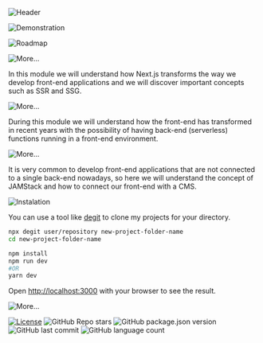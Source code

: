 ![Header](https://user-images.githubusercontent.com/92688864/168326961-c05da869-69f3-496c-ab4a-7d2ebad30b52.png)

![Demonstration](https://user-images.githubusercontent.com/92688864/168326971-9a041e17-efd8-4cf3-a0f0-a0ee34398f26.png)

![Roadmap](https://gist.githubusercontent.com/gw-rodrigues/d0ea04e57502976391b0f71b9a06d918/raw/eba1ec06e6bf00f792d9f1f4ca4ce7df1dab9673/Roadmap.svg)

![More...](https://gist.githubusercontent.com/gw-rodrigues/d0ea04e57502976391b0f71b9a06d918/raw/eba1ec06e6bf00f792d9f1f4ca4ce7df1dab9673/STEP.svg)
<p>In this module we will understand how Next.js transforms the way we develop front-end applications and we will discover important concepts such as SSR and SSG.</p>

![More...](https://gist.githubusercontent.com/gw-rodrigues/d0ea04e57502976391b0f71b9a06d918/raw/eba1ec06e6bf00f792d9f1f4ca4ce7df1dab9673/STEP-1.svg)
<p>During this module we will understand how the front-end has transformed in recent years with the possibility of having back-end (serverless) functions running in a front-end environment.</p>

![More...](https://gist.githubusercontent.com/gw-rodrigues/d0ea04e57502976391b0f71b9a06d918/raw/eba1ec06e6bf00f792d9f1f4ca4ce7df1dab9673/STEP-2.svg)
<p>It is very common to develop front-end applications that are not connected to a single back-end nowadays, so here we will understand the concept of JAMStack and how to connect our front-end with a CMS.</p>

![Instalation](https://gist.githubusercontent.com/gw-rodrigues/d0ea04e57502976391b0f71b9a06d918/raw/eba1ec06e6bf00f792d9f1f4ca4ce7df1dab9673/Instalation.svg)

You can use a tool like [degit](https://github.com/Rich-Harris/degit) to clone my projects for your directory.

```sh
npx degit user/repository new-project-folder-name
cd new-project-folder-name

npm install
npm run dev
#OR
yarn dev
```
Open [http://localhost:3000](http://localhost:3000) with your browser to see the result.

![More...](https://gist.githubusercontent.com/gw-rodrigues/d0ea04e57502976391b0f71b9a06d918/raw/eba1ec06e6bf00f792d9f1f4ca4ce7df1dab9673/More....svg)

[![License](https://img.shields.io/badge/license-MIT-green?style=for-the-badge)](./LICENSE)
![GitHub Repo stars](https://img.shields.io/github/stars/gw-rodrigues/ignite-react-chapter3-ignews?style=for-the-badge)
![GitHub package.json version](https://img.shields.io/github/package-json/v/gw-rodrigues/ignite-react-chapter3-ignews?style=for-the-badge)
![GitHub last commit](https://img.shields.io/github/last-commit/gw-rodrigues/ignite-react-chapter3-ignews?style=for-the-badge)
![GitHub language count](https://img.shields.io/github/languages/count/gw-rodrigues/ignite-react-chapter3-ignews?style=for-the-badge)
